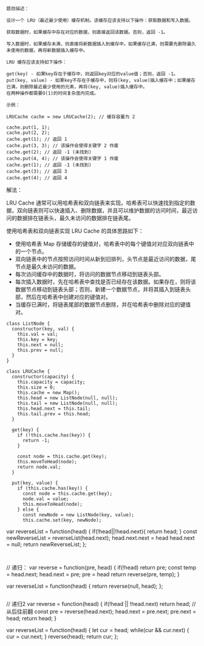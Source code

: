 ```
题目描述：

设计一个 LRU（最近最少使用）缓存机制。该缓存应该支持以下操作：获取数据和写入数据。

获取数据时，如果缓存中存在对应的数据，则直接返回该数据。否则，返回 -1。

写入数据时，如果缓存未满，则直接将新数据插入到缓存中。如果缓存已满，则需要先删除最久未使用的数据，再将新数据插入缓存中。

LRU 缓存应该支持如下操作：

get(key) - 如果key存在于缓存中，则返回key对应的value值；否则，返回 -1。
put(key, value) - 如果key不存在于缓存中，则将(key, value)插入缓存中；如果缓存已满，则删除最近最少使用的元素，再将(key, value)插入缓存中。
在两种操作都需要O(1)的时间复杂度内完成。

示例：

LRUCache cache = new LRUCache(2); // 缓存容量为 2

cache.put(1, 1);
cache.put(2, 2);
cache.get(1); // 返回 1
cache.put(3, 3); // 该操作会使得关键字 2 作废
cache.get(2); // 返回 -1 (未找到)
cache.put(4, 4); // 该操作会使得关键字 1 作废
cache.get(1); // 返回 -1 (未找到)
cache.get(3); // 返回 3
cache.get(4); // 返回 4
```

解法：

LRU Cache 通常可以用哈希表和双向链表来实现。哈希表可以快速找到指定的数据，双向链表则可以快速插入、删除数据，并且可以维护数据的访问时间，最近访问的数据排在链表头，最久未访问的数据排在链表尾。

使用哈希表和双向链表实现 LRU Cache 的具体思路如下：
- 使用哈希表 Map 存储缓存的键值对，哈希表中的每个键值对对应双向链表中的一个节点。
- 双向链表中的节点按照访问时间从新到旧排列，头节点是最近访问的数据，尾节点是最久未访问的数据。
- 每次访问缓存中的数据时，将访问的数据节点移动到链表头部。
- 每次插入数据时，先在哈希表中查找是否已经存在该数据。如果存在，则将该数据节点移动到链表头部；否则，新建一个数据节点，并将其插入到链表头部，然后在哈希表中创建对应的键值对。
- 当缓存已满时，将链表尾部的数据节点删除，并在哈希表中删除对应的键值对。

```
class ListNode {
  constructor(key, val) {
    this.val = val;
    this.key = key;
    this.next = null;
    this.prev = null;
  }
}

class LRUCache {
  constructor(capacity) {
    this.capacity = capacity;
    this.size = 0;
    this.cache = new Map();
    this.head = new ListNode(null, null);
    this.tail = new ListNode(null, null);
    this.head.next = this.tail;
    this.tail.prev = this.head;
  }

  get(key) {
    if (!this.cache.has(key)) {
      return -1;
    }

    const node = this.cache.get(key);
    this.moveToHead(node);
    return node.val;
  }

  put(key, value) {
    if (this.cache.has(key)) {
      const node = this.cache.get(key);
      node.val = value;
      this.moveToHead(node);
    } else {
      const newNode = new ListNode(key, value);
      this.cache.set(key, newNode);

```
var reverseList = function(head) {
  if(!head||!head.next){
    return head;
  }
  const newReverseList = reverseList(head.next);
  head.next.next = head
  head.next = null;
  return newReverseList;
};
```


```
// 递归：
var reverse = function(pre, head) {
    if(!head) return pre;
    const temp = head.next;
    head.next = pre;
    pre = head
    return reverse(pre, temp);
}

var reverseList = function(head) {
    return reverse(null, head);
};
```

```
// 递归2
var reverse = function(head) {
    if(!head || !head.next) return head;
    // 从后往前翻
    const pre = reverse(head.next);
    head.next = pre.next;
    pre.next = head;
    return head;
}

var reverseList = function(head) {
    let cur = head;
    while(cur && cur.next) {
        cur = cur.next;
    }
    reverse(head);
    return cur;
};
```